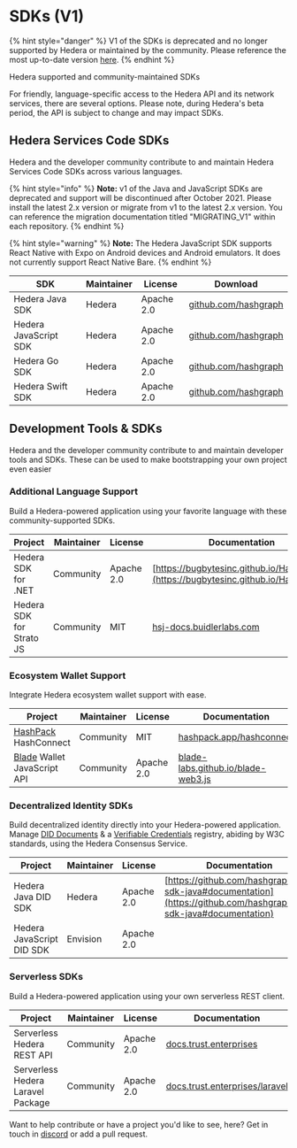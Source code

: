 # SDKs (V1)

{% hint style="danger" %}
V1 of the SDKs is deprecated and no longer supported by Hedera or maintained by the community. Please reference the most up-to-date version [here](../../docs/sdks/).
{% endhint %}

Hedera supported and community-maintained SDKs

For friendly, language-specific access to the Hedera API and its network services, there are several options. Please note, during Hedera's beta period, the API is subject to change and may impact SDKs.

## Hedera Services Code SDKs

Hedera and the developer community contribute to and maintain Hedera Services Code SDKs across various languages.

{% hint style="info" %}
**Note:** v1 of the Java and JavaScript SDKs are deprecated and support will be discontinued after October 2021. Please install the latest 2.x version or migrate from v1 to the latest 2.x version. You can reference the migration documentation titled "MIGRATING\_V1" within each repository.
{% endhint %}

{% hint style="warning" %}
**Note:** The Hedera JavaScript SDK supports React Native with Expo on Android devices and Android emulators. It does not currently support React Native Bare.
{% endhint %}

| SDK                   | Maintainer | License    | Download                                                              |
| --------------------- | ---------- | ---------- | --------------------------------------------------------------------- |
| Hedera Java SDK       | Hedera     | Apache 2.0 | [github.com/hashgraph](https://github.com/hashgraph/hedera-sdk-java)  |
| Hedera JavaScript SDK | Hedera     | Apache 2.0 | [github.com/hashgraph](https://github.com/hashgraph/hedera-sdk-js)    |
| Hedera Go SDK         | Hedera     | Apache 2.0 | [github.com/hashgraph](https://github.com/hashgraph/hedera-sdk-go)    |
| Hedera Swift SDK      | Hedera     | Apache 2.0 | [github.com/hashgraph](https://github.com/hashgraph/hedera-sdk-swift) |

## Development Tools & SDKs

Hedera and the developer community contribute to and maintain developer tools and SDKs. These can be used to make bootstrapping your own project even easier

### Additional Language Support

Build a Hedera-powered application using your favorite language with these community-supported SDKs.

| Project                  | Maintainer | License    | Documentation                                                                        | Download                                                                          |
| ------------------------ | ---------- | ---------- | ------------------------------------------------------------------------------------ | --------------------------------------------------------------------------------- |
| Hedera SDK for .NET      | Community  | Apache 2.0 | [https://bugbytesinc.github.io/Hashgraph/](https://bugbytesinc.github.io/Hashgraph/) | [github.com/bugbytesinc](https://github.com/bugbytesinc/Hashgraph)                |
| Hedera SDK for Strato JS | Community  | MIT        | [hsj-docs.buidlerlabs.com](https://hsj-docs.buidlerlabs.com/)                        | [buidler-labs/hedera-strato-js](https://github.com/buidler-labs/hedera-strato-js) |

### Ecosystem Wallet Support

Integrate Hedera ecosystem wallet support with ease.

| Project                                                    | Maintainer | License    | Documentation                                                                     | Download                                                                          |
| ---------------------------------------------------------- | ---------- | ---------- | --------------------------------------------------------------------------------- | --------------------------------------------------------------------------------- |
| [HashPack](https://www.hashpack.app/) HashConnect          | Community  | MIT        | [hashpack.app/hashconnect](https://www.hashpack.app/hashconnect)                  | [hashpack.app/hashconnect](https://www.hashpack.app/hashconnect)                  |
| [Blade](https://www.bladewallet.io/) Wallet JavaScript API | Community  | Apache 2.0 | [blade-labs.github.io/blade-web3.js](https://blade-labs.github.io/blade-web3.js/) | [blade-labs.github.io/blade-web3.js](https://blade-labs.github.io/blade-web3.js/) |

### Decentralized Identity SDKs

Build decentralized identity directly into your Hedera-powered application. Manage [DID Documents](https://www.w3.org/TR/did-core/) & a [Verifiable Credentials](https://www.w3.org/TR/vc-data-model/) registry, abiding by W3C standards, using the Hedera Consensus Service.

| Project                   | Maintainer | License    | Documentation                                                                                                      | Download                                                                       |
| ------------------------- | ---------- | ---------- | ------------------------------------------------------------------------------------------------------------------ | ------------------------------------------------------------------------------ |
| Hedera Java DID SDK       | Hedera     | Apache 2.0 | [https://github.com/hashgraph/did-sdk-java#documentation](https://github.com/hashgraph/did-sdk-java#documentation) | [github.com/hashgraph/did-sdk-java](https://github.com/hashgraph/did-sdk-java) |
| Hedera JavaScript DID SDK | Envision   | Apache 2.0 |                                                                                                                    | [github.com/hashgraph/did-sdk-js](https://github.com/hashgraph/did-sdk-js)     |

### Serverless SDKs

Build a Hedera-powered application using your own serverless REST client.

| Project                           | Maintainer | License    | Documentation                                                                                 | Download                                                                                                |
| --------------------------------- | ---------- | ---------- | --------------------------------------------------------------------------------------------- | ------------------------------------------------------------------------------------------------------- |
| Serverless Hedera REST API        | Community  | Apache 2.0 | [docs.trust.enterprises](https://docs.trust.enterprises/)                                     | [mattsmithies/hedera-serverless-consensus](https://github.com/mattsmithies/hedera-serverless-consensus) |
| Serverless Hedera Laravel Package | Community  | Apache 2.0 | [docs.trust.enterprises/laravel](https://docs.trust.enterprises/laravel/working-with-laravel) | [mattsmithies/laravel-hashgraph](https://github.com/mattsmithies/laravel-hashgraph)                     |

Want to help contribute or have a project you'd like to see, here? Get in touch in [discord](http://hedera.com/discord) or add a pull request.
